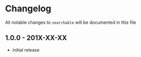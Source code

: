 # Changelog

All notable changes to `searchable` will be documented in this file

## 1.0.0 - 201X-XX-XX

- initial release

